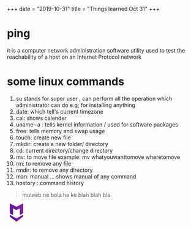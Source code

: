 +++
date = "2019-10-31"
title = "Things learned Oct 31"
+++

# ping
it is a computer network administration software utility used to test the reachability of a host on an Internet Protocol network

# some linux commands
1. su stands for super user , can perform all the operation which administrator can do e.g; for installing anything
2. date: which tell's current timezone
3. cal: shows calender
4. uname -a : tells kernel information / used for software packages
5. free: tells memory and swap usage
6. touch: create new file
7. mkdir: create a new folder/ directory
8. cd: current directory/change directory
9. mv: to move file example: mv  whatyouwanttomove  wheretomove 
10. rm: to remove any file
11. rmdir: to remove any directory
12. man: manual ... shows manual of any command
13. hostory : command history


> muteeb ne bola he ke blah blah bla

![alt text](https://github.com/adam-p/markdown-here/raw/master/src/common/images/icon48.png)